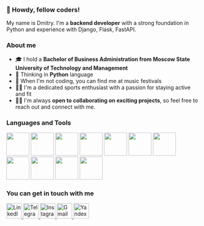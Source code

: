 ### 👋 Howdy, fellow coders!
My name is Dmitry. I'm a **backend developer** with a strong foundation in Python and experience with Django, Flask, FastAPI.

### About me
- 🎓 I hold a **Bachelor of Business Administration from Moscow State University of Technology and Management**
- 🧠 Thinking in **Python** language
- 🎵 When I'm not coding, you can find me at music festivals
- 🏃‍♂️ I'm a dedicated sports enthusiast with a passion for staying active and fit
- 👨‍💻 I'm always **open to collaborating on exciting projects**, so feel free to reach out and connect with me.
<!-- - 🌱 Currently, I'm focusing on learning more about the <a href="https://github.com/dimansidorov/fastapi_project">**FastAPI to develop REST APIs and microservices**</a>-->



### Languages and Tools
<div>
	<img src="https://cdn.jsdelivr.net/gh/devicons/devicon/icons/python/python-original.svg" width="60" height="60"/>
	<img src="https://cdn.jsdelivr.net/gh/devicons/devicon/icons/django/django-plain.svg" width="60" height="60"/>
        <img src="https://cdn.jsdelivr.net/gh/devicons/devicon/icons/fastapi/fastapi-original-wordmark.svg" width="60" height="60"/>
	<img src="https://cdn.jsdelivr.net/gh/devicons/devicon/icons/flask/flask-original-wordmark.svg" width="60" height="60"/>
        <img src="https://cdn.jsdelivr.net/gh/devicons/devicon/icons/sqlalchemy/sqlalchemy-original-wordmark.svg" width="60" height="60"/>
	<img src="https://cdn.jsdelivr.net/gh/devicons/devicon/icons/mysql/mysql-original-wordmark.svg" width="60" height="60"/>
	<img src="https://cdn.jsdelivr.net/gh/devicons/devicon/icons/postgresql/postgresql-original-wordmark.svg" width="60" height="60"/>
	<img src="https://cdn.jsdelivr.net/gh/devicons/devicon/icons/html5/html5-original-wordmark.svg" width="60" height="60"/>
	<img src="https://cdn.jsdelivr.net/gh/devicons/devicon/icons/css3/css3-original-wordmark.svg" width="60" height="60"/>
	<img src="https://cdn.jsdelivr.net/gh/devicons/devicon/icons/git/git-original.svg" width="60" height="60"/>
	<img src="https://cdn.jsdelivr.net/gh/devicons/devicon/icons/docker/docker-original.svg" width="60" height="60"/>
<!-- 	<img src="https://cdn.jsdelivr.net/gh/devicons/devicon/icons/react/react-original.svg" width="60" height="60"/> -->
          

          
</div>


### You can get in touch with me

<div id="socials">
	<a href="https://www.linkedin.com/in/dmitrysidorov/">
    		<img src="https://cdn-icons-png.flaticon.com/512/3536/3536505.png" alt="LinkedIn" width="40" height="40"/>
	</a>
	<a href="https://t.me/dimansidorov">
		<img src="https://cdn-icons-png.flaticon.com/512/2504/2504941.png" alt="Telegram" width="40" height="40"/>
	</a>
  	<a href="https://www.instagram.com/dimansidorov/">
		<img src="https://cdn-icons-png.flaticon.com/512/2111/2111463.png" alt="Instagram" width="40" height="40"/>
	</a>
	<a href="mailto:dimkasidorow@gmail.com">
		<img src="https://cdn-icons-png.flaticon.com/512/888/888853.png" alt="Gmail" width="40" height="40"/>
	</a>
	<a href="mailto:dimkasidorow@yandex.ru">
		<img src="https://cdn-icons-png.flaticon.com/512/6124/6124986.png" alt="YandexMail" width="40" height="40"/>
	</a>
<!--   <a href="https://vk.com/id21097153">
		<img src="https://cdn-icons-png.flaticon.com/512/2504/2504953.png" alt="VK" width="40" height="40"/>
	</a> -->
</div>

<!--
**dimansidorov/dimansidorov** is a ✨ _special_ ✨ repository because its `README.md` (this file) appears on your GitHub profile.

Here are some ideas to get you started:

- 🔭 I’m currently working on ...
- 🌱 I’m currently learning ...
- 👯 I’m looking to collaborate on ...
- 🤔 I’m looking for help with ...
- 💬 Ask me about ...
- 📫 How to reach me: ...
- 😄 Pronouns: ...
- ⚡ Fun fact: ...
-->

